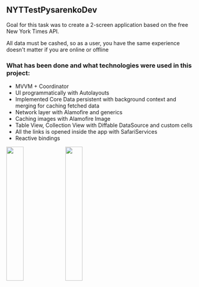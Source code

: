 ## NYTTestPysarenkoDev

Goal for this task was to create a 2-screen application based on the free New York Times API.

All data must be cashed, so as a user, you have the same experience doesn't matter if you are online or offline

### What has been done and what technologies were used in this project:
- MVVM + Coordinator
- UI programmatically with Autolayouts
- Implemented Core Data persistent with background context and merging for caching fetched data
- Network layer with Alamofire and generics
- Caching images with Alamofire Image
- Table View, Collection View with Diffable DataSource and custom cells
- All the links is opened inside the app with SafariServices
- Reactive bindings

<img width="30%" height="30%" src="https://user-images.githubusercontent.com/105008398/221002504-ecba4404-7fde-45ad-8587-1579adaaa86f.png"> <img width="30%" height="30%" src="https://user-images.githubusercontent.com/105008398/221002509-3bc841b6-9e8d-4c3e-82c5-9836d05e0b0e.png">
